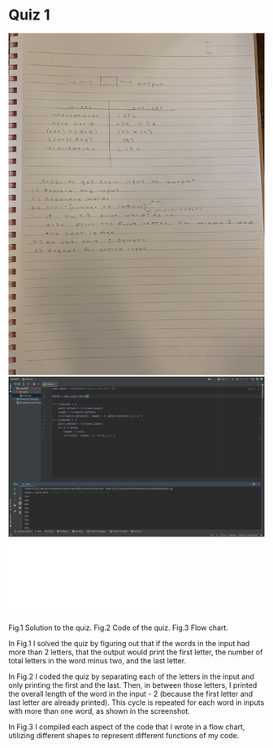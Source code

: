 # Quiz 1
![Solution to the quiz](IMG_8016.jpg)
![](quiz001.png)
![](flowchart001.pdf)

Fig.1 Solution to the quiz.
Fig.2 Code of the quiz.
Fig.3 Flow chart.

In Fig.1 I solved the quiz by figuring out that if the words in the input had more than 2 letters, that the output would print the first letter, the number of total letters in the word minus two, and the last letter. 


In Fig.2 I coded the quiz by separating each of the letters in the input and only printing the first and the last. Then, in between those letters, I printed the overall length of the word in the input - 2 (because the first letter and last letter are already printed). This cycle is repeated for each word in inputs with more than one word, as shown in the screenshot.


In Fig.3 I compiled each aspect of the code that I wrote in a flow chart, utilizing different shapes to represent different functions of my code.

